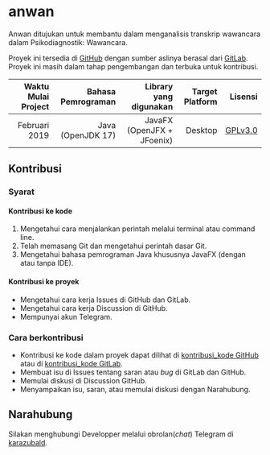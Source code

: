 # anwan

Anwan ditujukan untuk membantu dalam menganalisis transkrip wawancara dalam Psikodiagnostik: Wawancara. 

Proyek ini tersedia di [GitHub](https://github.com/karazubald/anwan) dengan sumber aslinya berasal dari [GitLab](https://gitlab.com/karazubald/anwan). Proyek ini masih dalam tahap pengembangan dan terbuka untuk kontribusi.

| Waktu Mulai Project | Bahasa Pemrograman | Library yang digunakan | Target Platform | Lisensi |
| -------------: | -------------: | -------------: | -------------: |  -------------: |
| Februari 2019 | Java (OpenJDK 17) | JavaFX (OpenJFX + JFoenix) | Desktop | [GPLv3.0](https://www.gnu.org/licenses/gpl-3.0.en.html)|

## Kontribusi
### Syarat
#### Kontribusi ke kode
1. Mengetahui cara menjalankan perintah melalui terminal atau command line.
1. Telah memasang Git dan mengetahui perintah dasar Git.
1. Mengetahui bahasa pemrograman Java khususnya JavaFX (dengan atau tanpa IDE).
#### Kontribusi ke proyek
- Mengetahui cara kerja Issues di GitHub dan GitLab.
- Mengetahui cara kerja Discussion di GitHub.
- Mempunyai akun Telegram.
### Cara berkontribusi
- Kontribusi ke kode dalam proyek dapat dilihat di [kontribusi_kode GitHub](https://github.com/karazubald/anwan/blob/main/kontribusi_kode.md) atau di [kontribusi_kode GitLab](https://gitlab.com/karazubald/anwan/-/blob/main/kontribusi_kode.md).
- Membuat isu di Issues tentang saran atau <i>bug</i> di GitLab dan GitHub.
- Memulai diskusi di Discussion GitHub.
- Menyampaikan isu, saran, atau memulai diskusi dengan Narahubung.

## Narahubung
Silakan menghubungi Developper melalui obrolan(<i>chat</i>) Telegram di [karazubald](https://t.me/karazubald).
